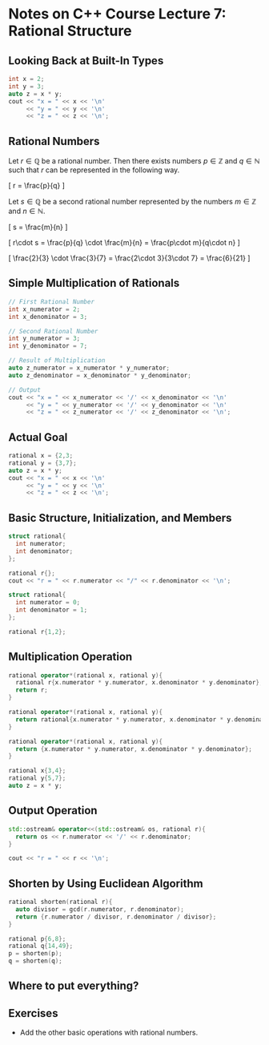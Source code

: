 # Notes on C++ Course Lecture 7: Rational Structure

## Looking Back at Built-In Types

```c++
int x = 2;
int y = 3;
auto z = x * y;
cout << "x = " << x << '\n'
     << "y = " << y << '\n'
     << "z = " << z << '\n';
```

## Rational Numbers

Let $r\in\mathbb{Q}$ be a rational number.
Then there exists numbers $p\in\mathbb{Z}$ and $q\in\mathbb{N}$ such that $r$ can be represented in the following way.

\[
    r = \frac{p}{q}
\]

Let $s\in\mathbb{Q}$ be a second rational number represented by the numbers $m\in\mathbb{Z}$ and $n\in\mathbb{N}$.

\[
    s = \frac{m}{n}
\]

\[
    r\cdot s = \frac{p}{q} \cdot \frac{m}{n} = \frac{p\cdot m}{q\cdot n}
\]

\[
    \frac{2}{3} \cdot \frac{3}{7} = \frac{2\cdot 3}{3\cdot 7} = \frac{6}{21}
\]

## Simple Multiplication of Rationals

```c++
// First Rational Number
int x_numerator = 2;
int x_denominator = 3;

// Second Rational Number
int y_numerator = 3;
int y_denominator = 7;

// Result of Multiplication
auto z_numerator = x_numerator * y_numerator;
auto z_denominator = x_denominator * y_denominator;

// Output
cout << "x = " << x_numerator << '/' << x_denominator << '\n'
     << "y = " << y_numerator << '/' << y_denominator << '\n'
     << "z = " << z_numerator << '/' << z_denominator << '\n';
```

## Actual Goal

```c++
rational x = {2,3;
rational y = {3,7};
auto z = x * y;
cout << "x = " << x << '\n'
     << "y = " << y << '\n'
     << "z = " << z << '\n';
```

## Basic Structure, Initialization, and Members

```c++
struct rational{
  int numerator;
  int denominator;
};
```

```c++
rational r{};
cout << "r = " << r.numerator << "/" << r.denominator << '\n';
```

```c++
struct rational{
  int numerator = 0;
  int denominator = 1;
};
```

```c++
rational r{1,2};
```

## Multiplication Operation

```c++
rational operator*(rational x, rational y){
  rational r{x.numerator * y.numerator, x.denominator * y.denominator};
  return r;
}
```

```c++
rational operator*(rational x, rational y){
  return rational{x.numerator * y.numerator, x.denominator * y.denominator};
}
```

```c++
rational operator*(rational x, rational y){
  return {x.numerator * y.numerator, x.denominator * y.denominator};
}
```

```c++
rational x{3,4};
rational y{5,7};
auto z = x * y;
```

## Output Operation

```c++
std::ostream& operator<<(std::ostream& os, rational r){
  return os << r.numerator << '/' << r.denominator;
}
```

```c++
cout << "r = " << r << '\n';
```

## Shorten by Using Euclidean Algorithm

```c++
rational shorten(rational r){
  auto divisor = gcd(r.numerator, r.denominator);
  return {r.numerator / divisor, r.denominator / divisor};
}
```

```c++
rational p{6,8};
rational q{14,49};
p = shorten(p);
q = shorten(q);
```

## Where to put everything?

## Exercises
- Add the other basic operations with rational numbers.
